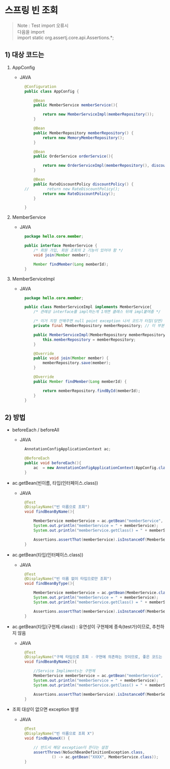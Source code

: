 <link href="../md_config/style.css" rel="stylesheet">

# 스프링 빈 조회

> Note : Test import 오류시  
> 다음을 import  
> import static org.assertj.core.api.Assertions.\*;

## 1) 대상 코드는

1. AppConfig

   - JAVA

     ```JAVA
       @Configuration
       public class AppConfig {

           @Bean
           public MemberService memberService(){

               return new MemberServiceImpl(memberRepository());
           }

           @Bean
           public MemberRepository memberRepository() {
               return new MemoryMemberRepository();
           }

           @Bean
           public OrderService orderService(){

               return new OrderServiceImpl(memberRepository(), discountPolicy());
           }

           @Bean
           public RateDiscountPolicy discountPolicy() {
       //        return new RateDiscountPolicy();
               return new RateDiscountPolicy();
           }

       }
     ```

2. MemberService

   - JAVA

     ```JAVA
       package hello.core.member;

       public interface MemberService {
           /* 회원 가입, 회원 조회의 2 기능이 있어야 함 */
           void join(Member member);

           Member findMember(Long memberId);
       }
     ```

3. MemberServiceImpl

   - JAVA

     ```JAVA
       package hello.core.member;

       public class MemberServiceImpl implements MemberService{
           /* 관례상 interface를 impl하는게 1개면 클래스 뒤에 impl붙여줌 */

           /* 이거 지정 안해주면 null point exception 나서 코드가 터짐(당연) */
           private final MemberRepository memberRepository; // 이 부분에서 생성자는 구현체에 대한 코드가 1줄도 없음

           public MemberServiceImpl(MemberRepository memberRepository) { // 이부분에서 생성하여 주입해줌
               this.memberRepository = memberRepository;
           }

           @Override
           public void join(Member member) {
               memberRepository.save(member);
           }

           @Override
           public Member findMember(Long memberId) {

               return memberRepository.findById(memberId);
           }
       }
     ```

## 2) 방법

- beforeEach / beforeAll

  - JAVA

    ```JAVA
      AnnotationConfigApplicationContext ac;

      @BeforeEach
      public void beforeEach(){
          ac  = new AnnotationConfigApplicationContext(AppConfig.class);
      }
    ```

- ac.getBean(빈이름, 타입(인터페이스.class))

  - JAVA

    ```JAVA
      @Test
      @DisplayName("빈 이름으로 조회")
      void findBeanByName(){

          MemberService memberService = ac.getBean("memberService", MemberService.class);
          System.out.println("memberService = " + memberService);
          System.out.println("memberService.getClass() = " + memberService.getClass());

          Assertions.assertThat(memberService).isInstanceOf(MemberServiceImpl.class);
      }
    ```

- ac.getBean(타입(인터페이스.class))

  - JAVA

    ```JAVA
      @Test
      @DisplayName("빈 이름 없이 타입으로만 조회")
      void findBeanByType(){

          MemberService memberService = ac.getBean(MemberService.class);
          System.out.println("memberService = " + memberService);
          System.out.println("memberService.getClass() = " + memberService.getClass());

          Assertions.assertThat(memberService).isInstanceOf(MemberServiceImpl.class);
      }
    ```

- ac.getBean(타입(구현체.class)) : 유연성이 구현체에 종속(test가)이므로, 추천하지 않음

  - JAVA

    ```JAVA
      @Test
      @DisplayName("구체 타입으로 조회 - 구현에 의존하는 것이므로, 좋은 코드는 아니지만... 가능")
      void findBeanByName2(){

          //Service Impliments는 구현체
          MemberService memberService = ac.getBean("memberService", MemberServiceImpl.class);
          System.out.println("memberService = " + memberService);
          System.out.println("memberService.getClass() = " + memberService.getClass());

          Assertions.assertThat(memberService).isInstanceOf(MemberServiceImpl.class);
      }
    ```

- 조회 대상이 없으면 exception 발생

  - JAVA

    ```JAVA
      @Test
      @DisplayName("빈 이름으로 조회 X")
      void findByNameX() {

          // 반드시 해당 exception이 뜬다는 설정
          assertThrows(NoSuchBeanDefinitionException.class,
                  () -> ac.getBean("XXXX", MemberService.class));
      }
    ```
